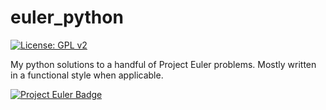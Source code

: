 # euler_python

[![License: GPL v2](https://img.shields.io/badge/License-GPL%20v2-blue.svg)](https://www.gnu.org/licenses/old-licenses/gpl-2.0.en.html)

My python solutions to a handful of Project Euler problems. Mostly written in a functional style when applicable.

[![Project Euler Badge](https://projecteuler.net/profile/rad1al.png)](https://projecteuler.net/profile/rad1al.png)

